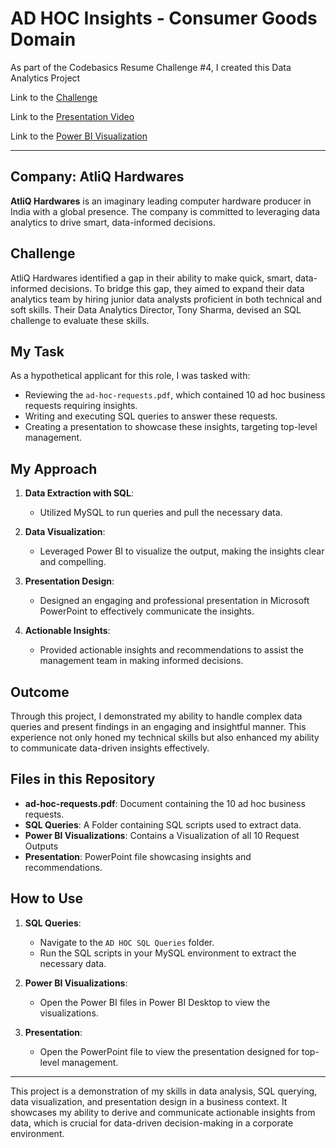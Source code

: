 # AD HOC Insights - Consumer Goods Domain

As part of the Codebasics Resume Challenge #4, I created this Data Analytics Project

Link to the [Challenge](https://codebasics.io/challenge/codebasics-resume-project-challenge/7)

Link to the [Presentation Video](https://youtu.be/sIW0LOnywOw)

Link to the [Power BI Visualization](https://app.powerbi.com/view?r=eyJrIjoiNGZjYWNlYjItNGIwMi00ZTViLTg3MzQtZDI3NzNkMjI0N2JlIiwidCI6ImM2ZTU0OWIzLTVmNDUtNDAzMi1hYWU5LWQ0MjQ0ZGM1YjJjNCJ9)

---

## Company: AtliQ Hardwares

**AtliQ Hardwares** is an imaginary leading computer hardware producer in India with a global presence. The company is committed to leveraging data analytics to drive smart, data-informed decisions.

## Challenge

AtliQ Hardwares identified a gap in their ability to make quick, smart, data-informed decisions. To bridge this gap, they aimed to expand their data analytics team by hiring junior data analysts proficient in both technical and soft skills. Their Data Analytics Director, Tony Sharma, devised an SQL challenge to evaluate these skills.

## My Task

As a hypothetical applicant for this role, I was tasked with:

- Reviewing the `ad-hoc-requests.pdf`, which contained 10 ad hoc business requests requiring insights.
- Writing and executing SQL queries to answer these requests.
- Creating a presentation to showcase these insights, targeting top-level management.

## My Approach

1. **Data Extraction with SQL**:
   - Utilized MySQL to run queries and pull the necessary data.
   
2. **Data Visualization**:
   - Leveraged Power BI to visualize the output, making the insights clear and compelling.
   
3. **Presentation Design**:
   - Designed an engaging and professional presentation in Microsoft PowerPoint to effectively communicate the insights.
   
4. **Actionable Insights**:
   - Provided actionable insights and recommendations to assist the management team in making informed decisions.

## Outcome

Through this project, I demonstrated my ability to handle complex data queries and present findings in an engaging and insightful manner. This experience not only honed my technical skills but also enhanced my ability to communicate data-driven insights effectively.

## Files in this Repository

- **ad-hoc-requests.pdf**: Document containing the 10 ad hoc business requests.
- **SQL Queries**: A Folder containing SQL scripts used to extract data.
- **Power BI Visualizations**: Contains a Visualization of all 10 Request Outputs
- **Presentation**: PowerPoint file showcasing insights and recommendations.

## How to Use

1. **SQL Queries**:
   - Navigate to the `AD HOC SQL Queries` folder.
   - Run the SQL scripts in your MySQL environment to extract the necessary data.
   
2. **Power BI Visualizations**:
   - Open the Power BI files in Power BI Desktop to view the visualizations.
   
3. **Presentation**:
   - Open the PowerPoint file to view the presentation designed for top-level management.


---

This project is a demonstration of my skills in data analysis, SQL querying, data visualization, and presentation design in a business context. It showcases my ability to derive and communicate actionable insights from data, which is crucial for data-driven decision-making in a corporate environment.
